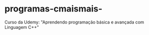 # programas-cmaismais-
Curso da Udemy: "Aprendendo programação básica e avançada com Linguagem C++"
